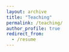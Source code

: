 ```yaml
---
layout: archive
title: "Teaching"
permalink: /teaching/
author_profile: true
redirect_from:
  - /resume
---
```

